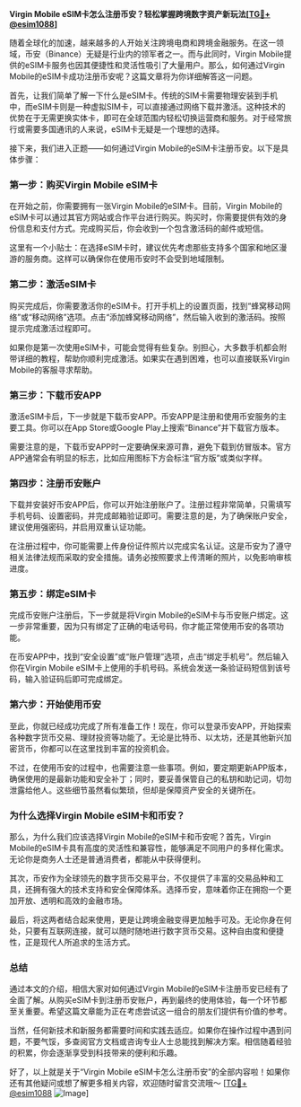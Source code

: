 **Virgin Mobile eSIM卡怎么注册币安？轻松掌握跨境数字资产新玩法[[TG💪+ @esim1088](https://t.me/s/esim1088)]**

随着全球化的加速，越来越多的人开始关注跨境电商和跨境金融服务。在这一领域，币安（Binance）无疑是行业内的领军者之一。而与此同时，Virgin Mobile提供的eSIM卡服务也因其便捷性和灵活性吸引了大量用户。那么，如何通过Virgin Mobile的eSIM卡成功注册币安呢？这篇文章将为你详细解答这一问题。

首先，让我们简单了解一下什么是eSIM卡。传统的SIM卡需要物理安装到手机中，而eSIM卡则是一种虚拟SIM卡，可以直接通过网络下载并激活。这种技术的优势在于无需更换实体卡，即可在全球范围内轻松切换运营商和服务。对于经常旅行或需要多国通讯的人来说，eSIM卡无疑是一个理想的选择。

接下来，我们进入正题——如何通过Virgin Mobile的eSIM卡注册币安。以下是具体步骤：

### **第一步：购买Virgin Mobile eSIM卡**
在开始之前，你需要拥有一张Virgin Mobile的eSIM卡。目前，Virgin Mobile的eSIM卡可以通过其官方网站或合作平台进行购买。购买时，你需要提供有效的身份信息和支付方式。完成购买后，你会收到一个包含激活码的邮件或短信。

这里有一个小贴士：在选择eSIM卡时，建议优先考虑那些支持多个国家和地区漫游的服务商。这样可以确保你在使用币安时不会受到地域限制。

### **第二步：激活eSIM卡**
购买完成后，你需要激活你的eSIM卡。打开手机上的设置页面，找到“蜂窝移动网络”或“移动网络”选项。点击“添加蜂窝移动网络”，然后输入收到的激活码。按照提示完成激活过程即可。

如果你是第一次使用eSIM卡，可能会觉得有些复杂。别担心，大多数手机都会附带详细的教程，帮助你顺利完成激活。如果实在遇到困难，也可以直接联系Virgin Mobile的客服寻求帮助。

### **第三步：下载币安APP**
激活eSIM卡后，下一步就是下载币安APP。币安APP是注册和使用币安服务的主要工具。你可以在App Store或Google Play上搜索“Binance”并下载官方版本。

需要注意的是，下载币安APP时一定要确保来源可靠，避免下载到仿冒版本。官方APP通常会有明显的标志，比如应用图标下方会标注“官方版”或类似字样。

### **第四步：注册币安账户**
下载并安装好币安APP后，你可以开始注册账户了。注册过程非常简单，只需填写手机号码、设置密码，并完成邮箱验证即可。需要注意的是，为了确保账户安全，建议使用强密码，并启用双重认证功能。

在注册过程中，你可能需要上传身份证件照片以完成实名认证。这是币安为了遵守相关法律法规而采取的安全措施。请务必按照要求上传清晰的照片，以免影响审核进度。

### **第五步：绑定eSIM卡**
完成币安账户注册后，下一步就是将Virgin Mobile的eSIM卡与币安账户绑定。这一步非常重要，因为只有绑定了正确的电话号码，你才能正常使用币安的各项功能。

在币安APP中，找到“安全设置”或“账户管理”选项，点击“绑定手机号”。然后输入你在Virgin Mobile eSIM卡上使用的手机号码。系统会发送一条验证码短信到该号码，输入验证码后即可完成绑定。

### **第六步：开始使用币安**
至此，你就已经成功完成了所有准备工作！现在，你可以登录币安APP，开始探索各种数字货币交易、理财投资等功能了。无论是比特币、以太坊，还是其他新兴加密货币，你都可以在这里找到丰富的投资机会。

不过，在使用币安的过程中，也需要注意一些事项。例如，要定期更新APP版本，确保使用的是最新功能和安全补丁；同时，要妥善保管自己的私钥和助记词，切勿泄露给他人。这些细节虽然看似繁琐，但却是保障资产安全的关键所在。

### **为什么选择Virgin Mobile eSIM卡和币安？**
那么，为什么我们应该选择Virgin Mobile的eSIM卡和币安呢？首先，Virgin Mobile的eSIM卡具有高度的灵活性和兼容性，能够满足不同用户的多样化需求。无论你是商务人士还是普通消费者，都能从中获得便利。

其次，币安作为全球领先的数字货币交易平台，不仅提供了丰富的交易品种和工具，还拥有强大的技术支持和安全保障体系。选择币安，意味着你正在拥抱一个更加开放、透明和高效的金融市场。

最后，将这两者结合起来使用，更是让跨境金融变得更加触手可及。无论你身在何处，只要有互联网连接，就可以随时随地进行数字货币交易。这种自由度和便捷性，正是现代人所追求的生活方式。

### **总结**
通过本文的介绍，相信大家对如何通过Virgin Mobile的eSIM卡注册币安已经有了全面了解。从购买eSIM卡到注册币安账户，再到最终的使用体验，每一个环节都至关重要。希望这篇文章能为正在考虑尝试这一组合的朋友们提供有价值的参考。

当然，任何新技术和新服务都需要时间和实践去适应。如果你在操作过程中遇到问题，不要气馁，多查阅官方文档或咨询专业人士总能找到解决方案。相信随着经验的积累，你会逐渐享受到科技带来的便利和乐趣。

好了，以上就是关于“Virgin Mobile eSIM卡怎么注册币安”的全部内容啦！如果你还有其他疑问或想了解更多相关内容，欢迎随时留言交流哦～ [[TG💪+ @esim1088](https://t.me/s/esim1088) ![Image](https://i.postimg.cc/4NQfJmqS/Snipaste-2025-05-13-00-14-12.png)]